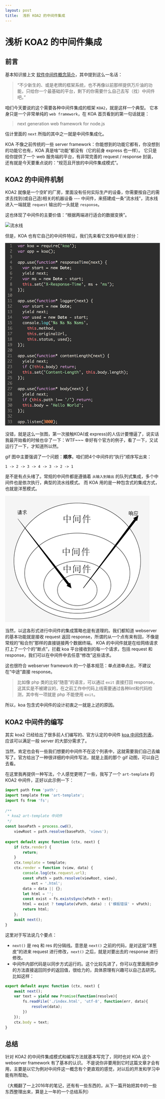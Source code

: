 ```yaml
---
layout: post
title:  浅析 KOA2 的中间件集成
---
```


# 浅析 KOA2 的中间件集成

## 前言

基本知识接上文 [软件中间件概念简介](/2016/12/28/middleware.html)，其中提到这么一名话：

> “不少新生的、或是老牌的框架系统，也不再像以前那样提供万斤油的功能，只给你一个最基础的平台，剩下的你需要什么自己去写（找）中间件吧。”

咱们今天要说的这个需要各种中间件集成的框架 `KOA2`，就是这样一个典型。
它本身只是一个非常单纯的 `web framework`，在 KOA 首页看到的第一句话就是：

> next generation web framework for node.js

估计里面的 `next` 所指的其中之一就是中间件集成化。

KOA 不像之前传统的一些 server framework：你能想到的功能它都有，你没想到的功能它也有，KOA 真是啥“功能”都没有（它的前身 express 也一样）。
它只是给你提供了一个 web 服务端的平台，有非常完善的 request / response 封装，还有就是今天要重点说的：“规范且开放的中间件集成模式”。

## KOA2 的中间件机制

KOA2 就像是一个空旷的厂房，里面没有任何实际生产的设备，你需要按自己的需求去找到(或自己造)相关的机器设备 --- 中间件，来搭建成一条“流水线”，流水线进入一端就是 `request` 输出的一头就是 `response`。

这也体现了中间件的主要价值：“根据两端进行适合的数据变换”。

![流水线](http://img1.ph.126.net/XERq8SHoEG8eP8V1DRPYVw==/6597717379005803171.gif)

但是，KOA 也有它自己的中间件特征，我们先来看它文档中相关部分：

![doc.gif](/img/middleware/2-2.gif)

没错，就是这么一张图，第一次接触KOA(或 express)的人估计要懵逼了，说实话我最开始看的时候也😵了一下：WTF~~~
幸好有个官方的例子，看了一下，又试运行了一下，才知道所以然。

gif 图中主要强调了一个问题：**顺序**。咱们把4个中间件的“执行”顺序写出来：

~~~
1 -> 2 -> 3 -> 4 -> 3 -> 2 -> 1
~~~

是不是有点头绪了。常规的中间件都是遵循着 `从输入到输出` 的队列式集成，多个中间件也是依次执行，典型的流水线模式。
而 KOA 用的是一种包含式的集成方式，也就是洋葱模式。

![alt](/img/middleware/2-1.jpg)

当然，以这各形式进行中间件的集成策略也是有道理的。我们都知道 webserver 的基本功能就是接收 request 返回 response，所谓的从一个点有来有回，不像是常规的“粘合剂”那样的直接链接两个数据终端。
KOA 的中间件就是在给网络请求打上了一个个的“断点”，拦截 koa 平台接收到的每一个请求，包括 request 和 response，我们可以在中间件中去任意“修改”这些请求。

这也很符合 webserver framework 的一个基本规范：单点进单点出，不建议在“中途”直接 response。

> 比如像 php 类的比较“随意”的语言，可以通过 `exit` 直接打回 response，这其实是不被建议的，在之前工作中代码上线需要通过各种lint和代码检测，其中有一项就是 php 不能使用 `exit`。

所以，koa 包含式中间件的设计初衷之一就是上述的原因。

## KOA2 中间件的编写

其实 koa2 已经给出了很多前人们编写的、官方认定的中间件 [koa 中间件列表](https://github.com/koajs/koa/wiki)，应该可以满足一般 server 的大部分需求了。

当然，肯定也会有一些我们想要的中间件不在这个列表中，这就需要我们自己去编写了。官方给出了一种很详细的中间件写法，就是上面的那个 gif 动图，可以自己去看。

在这里我再提供一种写法，个人感觉更明了一些，我写了一个 `art-template` 的 KOA2 中间件，正好以此示例一下：

~~~javascript
import path from 'path';
import template from 'art-template';
import fs from 'fs';

/**
 * koa2 art-template 中间件
 */
const basePath = process.cwd(),
    viewRoot = path.resolve(basePath, 'views');

export default async function (ctx, next) {
    if (ctx.render) {
        return;
    }
    ctx.template = template;
    ctx.render = function (view, data) {
        console.log(ctx.request.url);
        const vPath = path.resolve(viewRoot, view),
            ext = '.html';
        data = data || {};
        let html = '';
        const exist = fs.existsSync(vPath + ext);
        html = exist ? template(vPath, data) : ('模板错误' + vPath);
        return html;
    };
    await next();
}
~~~

这里对于写法说几个要点：

* `next()` 是 req 和 res 的分隔线。意思是 `next()` 之前的代码，是对这层“洋葱皮”的进来 request 进行修改，`next()` 之后，就是对要出去的 response 进行修改。
* 中间件内部代码是以同步方式运行的。这个比较先进了，你可以在里面用异步的方法直接返回同步的返回值，很给力的，具体原理有兴趣可以自己去研究。比如这样：

~~~javascript
export default async function (ctx, next) {
    await next();
    var text = yield new Promise(function(resolve){
        fs.readFile('./index.html', 'utf-8', function(err, data){
            resolve(data);
        })
    });
    ctx.body = text;
}
~~~

## 总结

针对 KOA2 的中间件集成模式和编写方法就基本写完了，同时也对 KOA 这个 webserver framework 有了基本的认识。
不是说你非要用到它时这篇文章才会有用，主要是以它为例对中间件这一概念有个更直观的感觉，对以后的开发和学习中能有所帮助。

（大概翻了一上2016年的笔记，还有有一些东西的，从下一篇开始把其中的一些东西整理出来，算是上一年的一个总结系列）